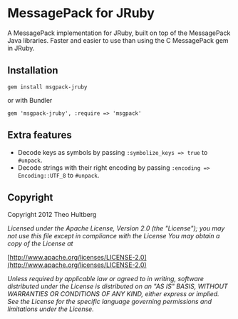 # MessagePack for JRuby

A MessagePack implementation for JRuby, built on top of the MessagePack Java libraries. Faster and easier to use than using the C MessagePack gem in JRuby.

## Installation

    gem install msgpack-jruby

or with Bundler

    gem 'msgpack-jruby', :require => 'msgpack'

## Extra features

* Decode keys as symbols by passing `:symbolize_keys => true` to `#unpack`.
* Decode strings with their right encoding by passing `:encoding => Encoding::UTF_8` to `#unpack`.

## Copyright

Copyright 2012 Theo Hultberg

_Licensed under the Apache License, Version 2.0 (the "License"); you may not use this file except in compliance with the License You may obtain a copy of the License at_

[http://www.apache.org/licenses/LICENSE-2.0](http://www.apache.org/licenses/LICENSE-2.0)

_Unless required by applicable law or agreed to in writing, software distributed under the License is distributed on an "AS IS" BASIS, WITHOUT WARRANTIES OR CONDITIONS OF ANY KIND, either express or implied. See the License for the specific language governing permissions and limitations under the License._